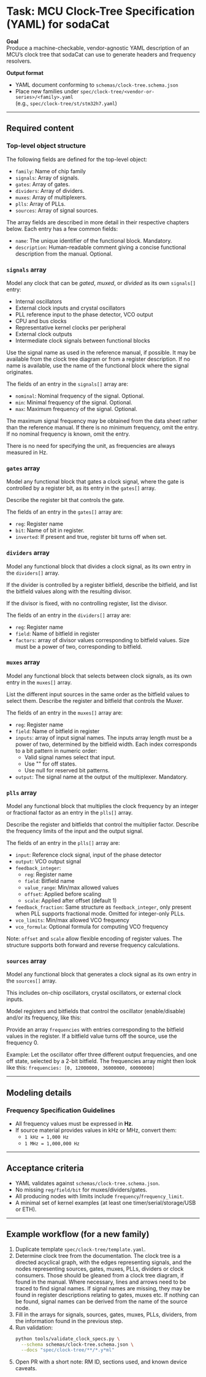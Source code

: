 # Task: MCU Clock-Tree Specification (YAML) for sodaCat

**Goal**  
Produce a machine-checkable, vendor-agnostic YAML description of an MCU’s clock tree
that sodaCat can use to generate headers and frequency resolvers.

**Output format**  
- YAML document conforming to `schemas/clock-tree.schema.json`
- Place new families under `spec/clock-tree/<vendor-or-series>/<family>.yaml`  
  (e.g., `spec/clock-tree/st/stm32h7.yaml`)

---

## Required content

### Top-level object structure

The following fields are defined for the top-level object:
- `family`: Name of chip family
- `signals`: Array of signals.
- `gates`: Array of gates.
- `dividers`: Array of dividers.
- `muxes`: Array of multiplexers.
- `plls`: Array of PLLs.
- `sources`: Array of signal sources.

The array fields are described in more detail in their respective chapters
below. Each entry has a few common fields:

- `name`: The unique identifier of the functional block. Mandatory. 
- `description`: Human-readable comment giving a concise functional description
  from the manual. Optional.

### `signals` array

Model any clock that can be *gated*, *muxed*, or *divided* as its own `signals[]` entry:
- Internal oscillators
- External clock inputs and crystal oscillators
- PLL reference input to the phase detector, VCO output
- CPU and bus clocks
- Representative kernel clocks per peripheral
- External clock outputs
- Intermediate clock signals between functional blocks

Use the signal name as used in the reference manual, if possible. It may be
available from the clock tree diagram or from a register description. If no name
is available, use the name of the functional block where the signal originates.

The fields of an entry in the `signals[]` array are:
- `nominal`: Nominal frequency of the signal. Optional.
- `min`: Minimal frequency of the signal. Optional.
- `max`: Maximum frequency of the signal. Optional.

The maximum signal frequency may be obtained from the data sheet rather than the
reference manual. If there is no minimum frequency, omit the entry. If no
nominal frequency is known, omit the entry.

There is no need for specifying the unit, as frequencies are always measured in Hz.

### `gates` array

Model any functional block that gates a clock signal, where the gate is
controlled by a register bit, as its entry in the `gates[]` array.

Describe the register bit that controls the gate.

The fields of an entry in the `gates[]` array are:
- `reg`: Register name
- `bit`: Name of bit in register.
- `inverted`: If present and true, register bit turns off when set.

### `dividers` array

Model any functional block that divides a clock signal, as its own entry in the
`dividers[]` array.

If the divider is controlled by a register bitfield, describe the bitfield, and
list the bitfield values along with the resulting divisor.

If the divisor is fixed, with no controlling register, list the divisor.

The fields of an entry in the `dividers[]` array are:
- `reg`: Register name
- `field`: Name of bitfield in register
- `factors`: array of divisor values corresponding to bitfield values. Size must
  be a power of two, corresponding to bitfield.

### `muxes` array

Model any functional block that selects between clock signals, as its own entry
in the `muxes[]` array.

List the different input sources in the same order as the bitfield values to
select them. Describe the register and bitfield that controls the Muxer.

The fields of an entry in the `muxes[]` array are:
- `reg`: Register name
- `field`: Name of bitfield in register
- `inputs`: array of input signal names. The inputs array length must be a power
  of two, determined by the bitfield width. Each index corresponds to a bit
  pattern in numeric order:
  * Valid signal names select that input.
  * Use "" for off states.
  * Use null for reserved bit patterns.
- `output`: The signal name at the output of the multiplexer. Mandatory.

### `plls` array

Model any functional block that multiplies the clock frequency by an integer or
fractional factor as an entry in the `plls[]` array.

Describe the register and bitfields that control the multiplier factor. Describe
the frequency limits of the input and the output signal.

The fields of an entry in the `plls[]` array are:
- `input`: Reference clock signal, input of the phase detector
- `output`: VCO output signal
- `feedback_integer`:  
  - `reg`: Register name  
  - `field`: Bitfield name  
  - `value_range`: Min/max allowed values  
  - `offset`: Applied before scaling  
  - `scale`: Applied after offset (default 1)
- `feedback_fraction`: Same structure as `feedback_integer`, only present when
  PLL supports fractional mode. Omitted for integer-only PLLs.
- `vco_limits`: Min/max allowed VCO frequency
- `vco_formula`: Optional formula for computing VCO frequency

Note: `offset` and `scale` allow flexible encoding of register values.
The structure supports both forward and reverse frequency calculations.

### `sources` array

Model any functional block that generates a clock signal as its own entry in the
`sources[]` array.

This includes on-chip oscillators, crystal oscillators, or external clock inputs.

Model registers and bitfields that control the oscillator (enable/disable)
and/or its frequency, like this:

Provide an array `frequencies` with entries corresponding to the bitfield values
in the register. If a bitfield value turns off the source, use the frequency 0.

Example: Let the oscillator offer three different output frequencies, and one
off state, selected by a 2-bit bitfield. The frequencies array might then look
like this:
  `frequencies: [0, 12000000, 36000000, 60000000]`

---

## Modeling details

### Frequency Specification Guidelines

- All frequency values must be expressed in **Hz**.
- If source material provides values in kHz or MHz, convert them:
  - `1 kHz = 1,000 Hz`
  - `1 MHz = 1,000,000 Hz`

---

## Acceptance criteria

- YAML validates against `schemas/clock-tree.schema.json`.
- No missing `reg/field/bit` for muxes/dividers/gates.
- All producing nodes with limits include `frequency`/`frequency_limit`.
- A minimal set of kernel examples (at least one timer/serial/storage/USB or ETH).

---

## Example workflow (for a new family)

1. Duplicate template `spec/clock-tree/template.yaml`.
2. Determine clock tree from the documentation.
   The clock tree is a directed acyclical graph, with the edges representing signals,
   and the nodes representing sources, gates, muxes, PLLs, dividers or clock consumers.
   Those should be gleaned from a clock tree diagram, if found in the manual.
   Where necessary, lines and arrows need to be traced to find signal names.
   If signal names are missing, they may be found in register descriptions relating to gates, muxes etc.
   If nothing can be found, signal names can be derived from the name of the source node.
3. Fill in the arrays for signals, sources, gates, muxes, PLLs, dividers,
   from the information found in the previous step.
4. Run validation:
   ```bash
   python tools/validate_clock_specs.py \
     --schema schemas/clock-tree.schema.json \
     --docs "spec/clock-tree/**/*.y*ml"
5. Open PR with a short note: RM ID, sections used, and known device caveats.

